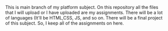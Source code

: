 This is main branch of my platform subject.
On this repository all the files that I will upload or I have uploaded are my assignments. 
There will be a lot of languages (It'll be HTML,CSS, JS, and so on. 
There will be a final project of this subject.
So, I keep all of the assignments on here.
